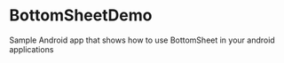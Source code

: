 # BottomSheetDemo
Sample Android app that shows how to use BottomSheet in your android applications
